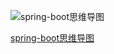 ![spring-boot思维导图](https://ws3.sinaimg.cn/large/006tNc79ly1fzniydtyc5j30u01edtg6.jpg)





[spring-boot思维导图](https://blog.csdn.net/qq_27384769/article/details/79382084)

